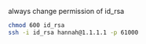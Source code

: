 always change permission of id_rsa
```bash
chmod 600 id_rsa
ssh -i id_rsa hannah@1.1.1.1 -p 61000
```